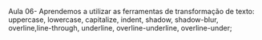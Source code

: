 Aula 06- Aprendemos a utilizar as ferramentas de transformação de texto: uppercase, lowercase, capitalize, indent, shadow, shadow-blur, overline,line-through, underline, overline-underline, overline-under;

